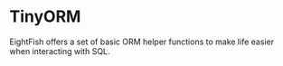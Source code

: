 # TinyORM

EightFish offers a set of basic ORM helper functions to make life easier when interacting with SQL.


